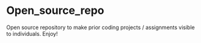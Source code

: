 # Open_source_repo
Open source repository to make prior coding projects / assignments visible to individuals. Enjoy! 
